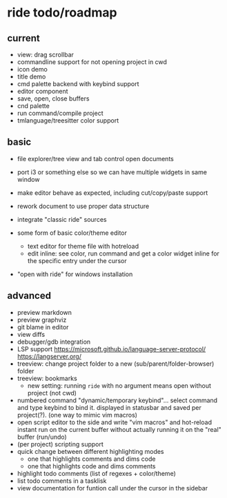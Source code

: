 # ride todo/roadmap

## current

* view: drag scrollbar
* commandline support for not opening project in cwd
* icon demo
* title demo
* cmd palette backend with keybind support
* editor component
* save, open, close buffers
* cnd palette
* run command/compile project
* tmlanguage/treesitter color support

## basic
* file explorer/tree view and tab control open documents
* port i3 or something else so we can have multiple widgets in same window

* make editor behave as expected, including cut/copy/paste support
* rework document to use proper data structure
* integrate "classic ride" sources
* some form of basic color/theme editor
  - text editor for theme file with hotreload
  - edit inline: see color, run command and get a color widget inline for the specific entry under the cursor
* "open with ride" for windows installation

## advanced
* preview markdown
* preview graphviz
* git blame in editor
* view diffs
* debugger/gdb integration
* LSP support https://microsoft.github.io/language-server-protocol/ https://langserver.org/
* treeview: change project folder to a new (sub/parent/folder-browser) folder
* treeview: bookmarks
  - new setting: running `ride` with no argument means open without project (not cwd)
* numbered command "dynamic/temporary keybind"... select command and type keybind to bind it. displayed in statusbar and saved per project(?). (one way to mimic vim macros)
* open script editor to the side and write "vim macros" and hot-reload instant run on the current buffer without actually running it on the "real" buffer (run/undo)
* (per project) scripting support
* quick change between different highlighting modes
  - one that highlights comments and dims code
  - one that highlights code and dims comments
* highlight todo comments (list of regexes + color/theme)
* list todo comments in a tasklisk
* view documentation for funtion call under the cursor in the sidebar
